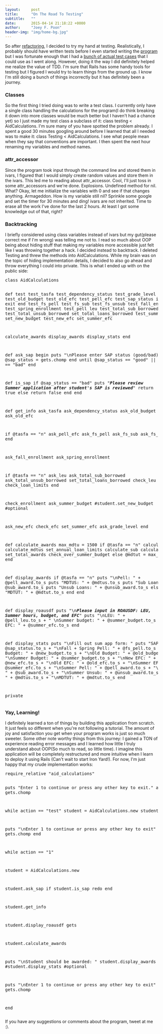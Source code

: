 ```yaml
---
layout:     post
title:      "On The Road To Testing"
subtitle:   ""
date:       2015-04-14 21:18:22 +0000
author:     "Joey F. Poon"
header-img: "img/home-bg.jpg"
---
```


<p>So after <a href="{{ site.baseurl }}/refactoring-complete/">refactoring</a>, I decided to try my hand at testing. Realistically, I probably should have written tests before I even started writing the <a href="https://github.com/joeypoon/Summer_FA_Calculator">program</a> but I was fortunate enough that I had a <a href="{{ site.baseurl }}/working-efficiently/" >bunch of actual test cases</a> that I could use as I went along. However, doing it the way I did definitely helped me realize the value of TDD. I'm sure that Rails has some handy tools for testing but I figured I would try to learn things from the ground up. I know I'm still doing a bunch of things incorrectly but it has definitely been a journey.</p>

<h3>Classes</h3>
<p>So the first thing I tried doing was to write a test class. I currently only have a single class handling the calculations for the program(I do think breaking it down into more classes would be much better but I haven't had a chance yet) so I just made my test class a subclass of it:
<span class="lang:ruby decode:true  crayon-inline ">class testing &lt; AidCalculations</span>.
I'm sure many of you have spotted the problem already. I spent a good 30 minutes googling around before I learned that all I needed was to make it:
<span class="lang:ruby decode:true  crayon-inline ">class Testing &lt; AidCalculations</span>.
I see what people mean when they say that conventions are important. I then spent the next hour renaming my variables and method names.</p>

<h3>attr_accessor</h3>
<p>Since the program took input through the command line and stored them in ivars, I figured that I would simply create random values and store them in the ivars. This led me to reading about attr_accessor. Cool, I'll just toss in some attr_accessors and we're done. Explosions. Undefined method for nil. What? Okay, let me initialize the variables with 0 and see if that changes anything. Armageddon. How is my variable still nil? Sprinkle some google and set the timer for 30 minutes and ding! ivars are not inherited. Time to erase all the work I've done for the last 2 hours. At least I got some knowledge out of that, right?</p>
<h3>Backtracking</h3>
<p>I briefly considered using class variables instead of ivars but my gut(please correct me if I'm wrong) was telling me not to. I read so much about OOP being about hiding stuff that making my variables more accessible just felt like I was throwing together a hack. I decided instead to backtrack. I deleted Testing and threw the methods into AidCalculations. While my brain was on the topic of hiding implementation details, I decided to also go ahead and throw everything I could into private. This is what I ended up with on the public side:</p>
<pre class="minimize:true tab-convert:true tab-size:2 lang:ruby decode:true ">class AidCalculations

def test
test_tasfa
test_dependency_status
test_grade_level
test_old_budget
test_old_efc
test_pell_efc
test_sap_status
if is_sap
  exit
end
test_fs_pell
test_fs_sub
test_fs_unsub
test_fall_enrollment
test_spring_enrollment
test_pell_leu
test_total_sub_borrowed
test_total_unsub_borrowed
set_total_loans_borrowed
test_summer_budget
set_new_budget
test_new_efc
set_summer_efc

calculate_awards
display_awards
display_stats
end

def ask_sap
begin
  puts "\nPlease enter SAP status (good/bad): "
  @sap_status = gets.chomp
end until @sap_status == "good" || @sap_status == "bad"
end

def is_sap
if @sap_status == "bad"
  puts "***Please review Summer application after student's SAP is reviewed***"
  return true
else
  return false
end
end

def get_info
ask_tasfa
ask_dependency_status
ask_old_budget
ask_old_efc

if @tasfa == "n"
  ask_pell_efc
  ask_fs_pell
  ask_fs_sub
  ask_fs_unsub
end

ask_fall_enrollment
ask_spring_enrollment

if @tasfa == "n"
  ask_leu
  ask_total_sub_borrowed
  ask_total_unsub_borrowed
  set_total_loans_borrowed
  check_leu
  check_loan_limits
end

check_enrollment
ask_summer_budget
#student.set_new_budget  #optional

ask_new_efc
check_efc
set_summer_efc
ask_grade_level
end

def calculate_awards
max_mdtu = 1500
if @tasfa == "n"
  calculate_pell
  calculate_mdtus
  set_annual_loan_limits
  calculate_sub
  calculate_unsub
  set_total_awards
  check_over_summer_budget
else
  @mdtut = max_mdtu
end
end

def display_awards
if @tasfa == "n"
  puts "\nPell: " + @pell_award.to_s
  puts "MDTUS: " + @mdtus.to_s
  puts "Sub Loans: " + @sub_award.to_s
  puts "Unsub Loans: " + @unsub_award.to_s
else
  puts "MDTUT: " + @mdtut.to_s
end
end

def display_roausdf
puts "\n***Please input in ROAUSDF: LEU, Summer hours, budget, and EFC***"
puts "\nLEU: " + @pell_leu.to_s + " \nSummer budget: " + @summer_budget.to_s + " \nSummer EFC: " + @summer_efc.to_s
end

def display_stats
puts "\nFill out sum app form: "
puts "SAP: " + @sap_status.to_s + "\nFall + Spring Pell: " + @fs_pell.to_s + "\nNew Budget: " + @new_budget.to_s + "\nOld Budget: " + @old_budget.to_s + "\nSummer Budget: " + @summer_budget.to_s + "\nNew EFC: " + @new_efc.to_s + "\nOld EFC: " + @old_efc.to_s + "\nSummer EFC: " + @summer_efc.to_s + "\nSummer Pell: " + @pell_award.to_s + "\nSummer Sub: " + @sub_award.to_s + "\nSummer Unsub: " + @unsub_award.to_s + "\nMDTUS: " + @mdtus.to_s + "\nMDTUT: " + @mdtut.to_s
end

private</pre>
<h3>Yay, Learning!</h3>
<p>I definitely learned a ton of things by building this application from scratch. It just feels so different when you're not following a tutorial. The amount of joy and satisfaction you get when your program works is just so much sweeter. Some other note worthy things from this journey: I gained a TON of experience reading error messages and I learned how little I truly understand about OOP(So much to read, so little time). I imagine this application will be completely restructured and more intuitive when I learn to deploy it using Rails (Can't wait to start Iron Yard!). For now, I'm just happy that my crude implementation works:</p>
<pre class="minimize:true tab-convert:true tab-size:2 lang:ruby decode:true ">require_relative "aid_calculations"

puts "Enter 1 to continue or press any other key to exit."
action = gets.chomp

while action == "test"
student = AidCalculations.new
student.test

puts "\nEnter 1 to continue or press any other key to exit"
action = gets.chomp
end

while action == "1"

student = AidCalculations.new

student.ask_sap
if student.is_sap
redo
end

student.get_info

student.display_roausdf
gets

student.calculate_awards

puts "\nStudent should be awarded: "
student.display_awards
#student.display_stats  #optional

puts "\nEnter 1 to continue or press any other key to exit"
action = gets.chomp

end
</pre>
<p>If you have any suggestions or comments about the program, tweet at me :).</p>
